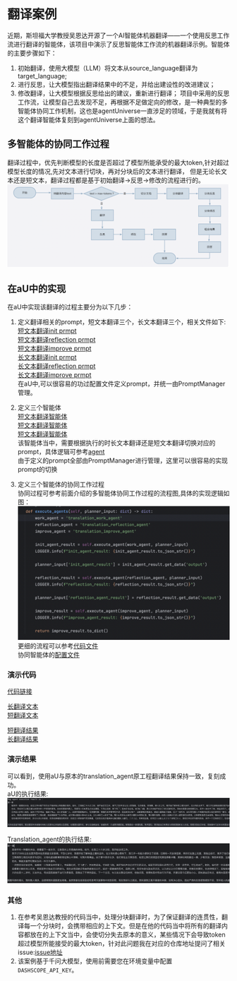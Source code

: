 # 翻译案例
近期，斯坦福大学教授吴恩达开源了一个AI智能体机器翻译——一个使用反思工作流进行翻译的智能体，该项目中演示了反思智能体工作流的机器翻译示例。智能体的主要步骤如下：
1. 初始翻译，使用大模型（LLM）将文本从source_language翻译为target_language;
2. 进行反思，让大模型指出翻译结果中的不足，并给出建设性的改进建议；
3. 修改翻译，让大模型根据反思给出的建议，重新进行翻译；
项目中采用的反思工作流，让模型自己去发现不足，再根据不足做定向的修改，是一种典型的多智能体协同工作机制，这也是agentUniverse一直涉足的领域，于是我就有将这个翻译智能体复刻到agentUniverse上面的想法。

## 多智能体的协同工作过程
翻译过程中，优先判断模型的长度是否超过了模型所能承受的最大token,针对超过模型长度的情况,先对文本进行切块，再对分块后的文本进行翻译，
但是无论长文本还是短文本，翻译过程都是基于初始翻译->反思->修改的流程进行的。
![多智能体协同工作流程](../_picture/translation_flow_graph.png)

## 在aU中的实现
在aU中实现该翻译的过程主要分为以下几步：
1. 定义翻译相关的prompt，短文本翻译三个，长文本翻译三个，相关文件如下:
[短文本翻译init prmpt](../../../sample_standard_app/app/core/prompt/translation/translation_init_en.yaml)  
[短文本翻译reflection prmpt](../../../sample_standard_app/app/core/prompt/translation/translation_reflection_en.yaml)  
[短文本翻译improve prmpt](../../../sample_standard_app/app/core/prompt/translation/translation_improve_en.yaml)  
[长文本翻译init prmpt](../../../sample_standard_app/app/core/prompt/translation/multi_translation_init_en.yaml)  
[长文本翻译reflection prmpt](../../../sample_standard_app/app/core/prompt/translation/multi_translation_improve_en.yaml)  
[长文本翻译improve prmpt](../../../sample_standard_app/app/core/prompt/translation/multi_translation_improve_en.yaml)  
在aU中,可以很容易的功过配置文件定义prompt，并统一由PromptManager管理。
  

2. 定义三个智能体  
[短文本翻译智能体](../../../sample_standard_app/app/core/agent/translation_agent_case/translation_work_agent.yaml)  
[短文本翻译智能体](../../../sample_standard_app/app/core/agent/translation_agent_case/translation_reflection_agent.yaml)  
[短文本翻译智能体](../../../sample_standard_app/app/core/agent/translation_agent_case/translation_improve_agent.yaml)  
该智能体当中，需要根据执行的时长文本翻译还是短文本翻译切换对应的prompt，具体逻辑可参考[agent](../../../sample_standard_app/app/core/agent/translation_agent_case/translation_agent.py)  
由于定义的prompt全部由PromptManager进行管理，这里可以很容易的实现prompt的切换
    

3. 定义三个智能体的协同工作过程  
协同过程可参考前面介绍的多智能体协同工作过程的流程图,具体的实现逻辑如图：    
![协同工作](../_picture/translation_execute_flow.png)    
更细的流程可以参考[代码文件](../../../sample_standard_app/app/core/agent/translation_agent_case/translation_by_token_agent.py)  
协同智能体的[配置文件](../../../sample_standard_app/app/core/agent/translation_agent_case/translation_agent.yaml)

### 演示代码
[代码链接](../../../sample_standard_app/app/test/test_translation_agent.py)

[长翻译文本](../../../sample_standard_app/app/test/translation_data/long_text.txt)  
[短翻译文本](../../../sample_standard_app/app/test/translation_data/short_text.txt)  

[短翻译结果](../../../sample_standard_app/app/test/translation_data/short_text_result.txt)  
[长翻译结果](../../../sample_standard_app/app/test/translation_data/long_text_result.txt)  

### 演示结果
可以看到，使用aU与原本的translation_agent原工程翻译结果保持一致，复刻成功。  
aU的执行结果:  
![aU执行长文本结果](../_picture/long_translation_au.png)    
  
Translation_agent的执行结果:  
![translation执行长文本结果](../_picture/long_translation_wu.png)  

### 其他
1. 在参考吴恩达教授的代码当中，处理分块翻译时，为了保证翻译的连贯性，翻译每一个分块时，会携带相应的上下文。但是在他的代码当中将所有的翻译内容都放在的上下文当中，会使切分失去原本的意义，某些情况下会导致token超过模型所能接受的最大token，针对此问题我在对应的仓库地址提问了相关issue:[issue地址](https://github.com/andrewyng/translation-agent/issues/28)
2. 该案例基于千问大模型，使用前需要您在环境变量中配置`DASHSCOPE_API_KEY`。